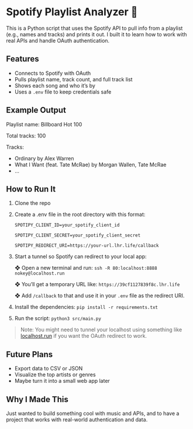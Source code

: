 # Spotify Playlist Analyzer 🎵

This is a Python script that uses the Spotify API to pull info from a playlist (e.g., names and tracks) and prints it out. I built it to learn how to work with real APIs and handle OAuth authentication.

## Features

- Connects to Spotify with OAuth
- Pulls playlist name, track count, and full track list
- Shows each song and who it’s by
- Uses a `.env` file to keep credentials safe

## Example Output

Playlist name: Billboard Hot 100

Total tracks: 100

Tracks:

- Ordinary by Alex Warren
- What I Want (feat. Tate McRae) by Morgan Wallen, Tate McRae
- ...

## How to Run It

1. Clone the repo
2. Create a .env file in the root directory with this format:
  
   `SPOTIPY_CLIENT_ID=your_spotify_client_id`

   `SPOTIPY_CLIENT_SECRET=your_spotify_client_secret`

   `SPOTIPY_REDIRECT_URI=https://your-url.lhr.life/callback`
  
4. Start a tunnel so Spotify can redirect to your local app:
  
   ❖ Open a new terminal and run: `ssh -R 80:localhost:8888 nokey@localhost.run`
   
   ❖ You’ll get a temporary URL like: `https://39cf1127839f8c.lhr.life`
   
   ❖ Add `/callback` to that and use it in your `.env` file as the redirect URI.
   
3. Install the dependencies: `pip install -r requirements.txt`

6. Run the script: `python3 src/main.py`

> Note: You might need to tunnel your localhost using something like [localhost.run](https://localhost.run) if you want the OAuth redirect to work.

## Future Plans

- Export data to CSV or JSON
- Visualize the top artists or genres
- Maybe turn it into a small web app later

## Why I Made This

Just wanted to build something cool with music and APIs, and to have a project that works with real-world authentication and data.

